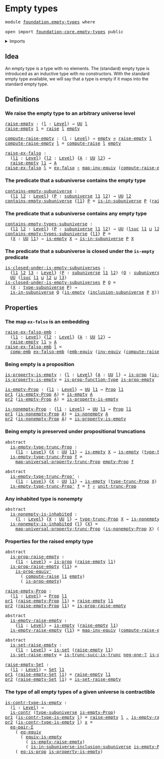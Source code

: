 # Empty types

<pre class="Agda"><a id="24" class="Keyword">module</a> <a id="31" href="foundation.empty-types.html" class="Module">foundation.empty-types</a> <a id="54" class="Keyword">where</a>

<a id="61" class="Keyword">open</a> <a id="66" class="Keyword">import</a> <a id="73" href="foundation-core.empty-types.html" class="Module">foundation-core.empty-types</a> <a id="101" class="Keyword">public</a>
</pre>
<details><summary>Imports</summary>

<pre class="Agda"><a id="158" class="Keyword">open</a> <a id="163" class="Keyword">import</a> <a id="170" href="foundation.dependent-pair-types.html" class="Module">foundation.dependent-pair-types</a>
<a id="202" class="Keyword">open</a> <a id="207" class="Keyword">import</a> <a id="214" href="foundation.embeddings.html" class="Module">foundation.embeddings</a>
<a id="236" class="Keyword">open</a> <a id="241" class="Keyword">import</a> <a id="248" href="foundation.equivalences.html" class="Module">foundation.equivalences</a>
<a id="272" class="Keyword">open</a> <a id="277" class="Keyword">import</a> <a id="284" href="foundation.propositional-truncations.html" class="Module">foundation.propositional-truncations</a>
<a id="321" class="Keyword">open</a> <a id="326" class="Keyword">import</a> <a id="333" href="foundation.raising-universe-levels.html" class="Module">foundation.raising-universe-levels</a>
<a id="368" class="Keyword">open</a> <a id="373" class="Keyword">import</a> <a id="380" href="foundation.subuniverses.html" class="Module">foundation.subuniverses</a>
<a id="404" class="Keyword">open</a> <a id="409" class="Keyword">import</a> <a id="416" href="foundation.univalence.html" class="Module">foundation.univalence</a>
<a id="438" class="Keyword">open</a> <a id="443" class="Keyword">import</a> <a id="450" href="foundation.universe-levels.html" class="Module">foundation.universe-levels</a>

<a id="478" class="Keyword">open</a> <a id="483" class="Keyword">import</a> <a id="490" href="foundation-core.contractible-types.html" class="Module">foundation-core.contractible-types</a>
<a id="525" class="Keyword">open</a> <a id="530" class="Keyword">import</a> <a id="537" href="foundation-core.equality-dependent-pair-types.html" class="Module">foundation-core.equality-dependent-pair-types</a>
<a id="583" class="Keyword">open</a> <a id="588" class="Keyword">import</a> <a id="595" href="foundation-core.function-types.html" class="Module">foundation-core.function-types</a>
<a id="626" class="Keyword">open</a> <a id="631" class="Keyword">import</a> <a id="638" href="foundation-core.propositions.html" class="Module">foundation-core.propositions</a>
<a id="667" class="Keyword">open</a> <a id="672" class="Keyword">import</a> <a id="679" href="foundation-core.sets.html" class="Module">foundation-core.sets</a>
<a id="700" class="Keyword">open</a> <a id="705" class="Keyword">import</a> <a id="712" href="foundation-core.truncated-types.html" class="Module">foundation-core.truncated-types</a>
<a id="744" class="Keyword">open</a> <a id="749" class="Keyword">import</a> <a id="756" href="foundation-core.truncation-levels.html" class="Module">foundation-core.truncation-levels</a>
</pre>
</details>

## Idea

An empty type is a type with no elements. The (standard) empty type is
introduced as an inductive type with no constructors. With the standard empty
type available, we will say that a type is empty if it maps into the standard
empty type.

## Definitions

### We raise the empty type to an arbitrary universe level

<pre class="Agda"><a id="raise-empty"></a><a id="1140" href="foundation.empty-types.html#1140" class="Function">raise-empty</a> <a id="1152" class="Symbol">:</a> <a id="1154" class="Symbol">(</a><a id="1155" href="foundation.empty-types.html#1155" class="Bound">l</a> <a id="1157" class="Symbol">:</a> <a id="1159" href="Agda.Primitive.html#742" class="Postulate">Level</a><a id="1164" class="Symbol">)</a> <a id="1166" class="Symbol">→</a> <a id="1168" href="Agda.Primitive.html#388" class="Primitive">UU</a> <a id="1171" href="foundation.empty-types.html#1155" class="Bound">l</a>
<a id="1173" href="foundation.empty-types.html#1140" class="Function">raise-empty</a> <a id="1185" href="foundation.empty-types.html#1185" class="Bound">l</a> <a id="1187" class="Symbol">=</a> <a id="1189" href="foundation.raising-universe-levels.html#997" class="Datatype">raise</a> <a id="1195" href="foundation.empty-types.html#1185" class="Bound">l</a> <a id="1197" href="foundation-core.empty-types.html#801" class="Datatype">empty</a>

<a id="compute-raise-empty"></a><a id="1204" href="foundation.empty-types.html#1204" class="Function">compute-raise-empty</a> <a id="1224" class="Symbol">:</a> <a id="1226" class="Symbol">(</a><a id="1227" href="foundation.empty-types.html#1227" class="Bound">l</a> <a id="1229" class="Symbol">:</a> <a id="1231" href="Agda.Primitive.html#742" class="Postulate">Level</a><a id="1236" class="Symbol">)</a> <a id="1238" class="Symbol">→</a> <a id="1240" href="foundation-core.empty-types.html#801" class="Datatype">empty</a> <a id="1246" href="foundation-core.equivalences.html#2554" class="Function Operator">≃</a> <a id="1248" href="foundation.empty-types.html#1140" class="Function">raise-empty</a> <a id="1260" href="foundation.empty-types.html#1227" class="Bound">l</a>
<a id="1262" href="foundation.empty-types.html#1204" class="Function">compute-raise-empty</a> <a id="1282" href="foundation.empty-types.html#1282" class="Bound">l</a> <a id="1284" class="Symbol">=</a> <a id="1286" href="foundation.raising-universe-levels.html#1771" class="Function">compute-raise</a> <a id="1300" href="foundation.empty-types.html#1282" class="Bound">l</a> <a id="1302" href="foundation-core.empty-types.html#801" class="Datatype">empty</a>

<a id="raise-ex-falso"></a><a id="1309" href="foundation.empty-types.html#1309" class="Function">raise-ex-falso</a> <a id="1324" class="Symbol">:</a>
  <a id="1328" class="Symbol">(</a><a id="1329" href="foundation.empty-types.html#1329" class="Bound">l1</a> <a id="1332" class="Symbol">:</a> <a id="1334" href="Agda.Primitive.html#742" class="Postulate">Level</a><a id="1339" class="Symbol">)</a> <a id="1341" class="Symbol">{</a><a id="1342" href="foundation.empty-types.html#1342" class="Bound">l2</a> <a id="1345" class="Symbol">:</a> <a id="1347" href="Agda.Primitive.html#742" class="Postulate">Level</a><a id="1352" class="Symbol">}</a> <a id="1354" class="Symbol">{</a><a id="1355" href="foundation.empty-types.html#1355" class="Bound">A</a> <a id="1357" class="Symbol">:</a> <a id="1359" href="Agda.Primitive.html#388" class="Primitive">UU</a> <a id="1362" href="foundation.empty-types.html#1342" class="Bound">l2</a><a id="1364" class="Symbol">}</a> <a id="1366" class="Symbol">→</a>
  <a id="1370" href="foundation.empty-types.html#1140" class="Function">raise-empty</a> <a id="1382" href="foundation.empty-types.html#1329" class="Bound">l1</a> <a id="1385" class="Symbol">→</a> <a id="1387" href="foundation.empty-types.html#1355" class="Bound">A</a>
<a id="1389" href="foundation.empty-types.html#1309" class="Function">raise-ex-falso</a> <a id="1404" href="foundation.empty-types.html#1404" class="Bound">l</a> <a id="1406" class="Symbol">=</a> <a id="1408" href="foundation-core.empty-types.html#904" class="Function">ex-falso</a> <a id="1417" href="foundation-core.function-types.html#455" class="Function Operator">∘</a> <a id="1419" href="foundation-core.equivalences.html#8070" class="Function">map-inv-equiv</a> <a id="1433" class="Symbol">(</a><a id="1434" href="foundation.empty-types.html#1204" class="Function">compute-raise-empty</a> <a id="1454" href="foundation.empty-types.html#1404" class="Bound">l</a><a id="1455" class="Symbol">)</a>
</pre>
### The predicate that a subuniverse contains the empty type

<pre class="Agda"><a id="contains-empty-subuniverse"></a><a id="1532" href="foundation.empty-types.html#1532" class="Function">contains-empty-subuniverse</a> <a id="1559" class="Symbol">:</a>
  <a id="1563" class="Symbol">{</a><a id="1564" href="foundation.empty-types.html#1564" class="Bound">l1</a> <a id="1567" href="foundation.empty-types.html#1567" class="Bound">l2</a> <a id="1570" class="Symbol">:</a> <a id="1572" href="Agda.Primitive.html#742" class="Postulate">Level</a><a id="1577" class="Symbol">}</a> <a id="1579" class="Symbol">(</a><a id="1580" href="foundation.empty-types.html#1580" class="Bound">P</a> <a id="1582" class="Symbol">:</a> <a id="1584" href="foundation.subuniverses.html#1114" class="Function">subuniverse</a> <a id="1596" href="foundation.empty-types.html#1564" class="Bound">l1</a> <a id="1599" href="foundation.empty-types.html#1567" class="Bound">l2</a><a id="1601" class="Symbol">)</a> <a id="1603" class="Symbol">→</a> <a id="1605" href="Agda.Primitive.html#388" class="Primitive">UU</a> <a id="1608" href="foundation.empty-types.html#1567" class="Bound">l2</a>
<a id="1611" href="foundation.empty-types.html#1532" class="Function">contains-empty-subuniverse</a> <a id="1638" class="Symbol">{</a><a id="1639" href="foundation.empty-types.html#1639" class="Bound">l1</a><a id="1641" class="Symbol">}</a> <a id="1643" href="foundation.empty-types.html#1643" class="Bound">P</a> <a id="1645" class="Symbol">=</a> <a id="1647" href="foundation.subuniverses.html#1516" class="Function">is-in-subuniverse</a> <a id="1665" href="foundation.empty-types.html#1643" class="Bound">P</a> <a id="1667" class="Symbol">(</a><a id="1668" href="foundation.empty-types.html#1140" class="Function">raise-empty</a> <a id="1680" href="foundation.empty-types.html#1639" class="Bound">l1</a><a id="1682" class="Symbol">)</a>
</pre>
### The predicate that a subuniverse contains any empty type

<pre class="Agda"><a id="contains-empty-types-subuniverse"></a><a id="1759" href="foundation.empty-types.html#1759" class="Function">contains-empty-types-subuniverse</a> <a id="1792" class="Symbol">:</a>
  <a id="1796" class="Symbol">{</a><a id="1797" href="foundation.empty-types.html#1797" class="Bound">l1</a> <a id="1800" href="foundation.empty-types.html#1800" class="Bound">l2</a> <a id="1803" class="Symbol">:</a> <a id="1805" href="Agda.Primitive.html#742" class="Postulate">Level</a><a id="1810" class="Symbol">}</a> <a id="1812" class="Symbol">(</a><a id="1813" href="foundation.empty-types.html#1813" class="Bound">P</a> <a id="1815" class="Symbol">:</a> <a id="1817" href="foundation.subuniverses.html#1114" class="Function">subuniverse</a> <a id="1829" href="foundation.empty-types.html#1797" class="Bound">l1</a> <a id="1832" href="foundation.empty-types.html#1800" class="Bound">l2</a><a id="1834" class="Symbol">)</a> <a id="1836" class="Symbol">→</a> <a id="1838" href="Agda.Primitive.html#388" class="Primitive">UU</a> <a id="1841" class="Symbol">(</a><a id="1842" href="Agda.Primitive.html#931" class="Primitive">lsuc</a> <a id="1847" href="foundation.empty-types.html#1797" class="Bound">l1</a> <a id="1850" href="Agda.Primitive.html#961" class="Primitive Operator">⊔</a> <a id="1852" href="foundation.empty-types.html#1800" class="Bound">l2</a><a id="1854" class="Symbol">)</a>
<a id="1856" href="foundation.empty-types.html#1759" class="Function">contains-empty-types-subuniverse</a> <a id="1889" class="Symbol">{</a><a id="1890" href="foundation.empty-types.html#1890" class="Bound">l1</a><a id="1892" class="Symbol">}</a> <a id="1894" href="foundation.empty-types.html#1894" class="Bound">P</a> <a id="1896" class="Symbol">=</a>
  <a id="1900" class="Symbol">(</a><a id="1901" href="foundation.empty-types.html#1901" class="Bound">X</a> <a id="1903" class="Symbol">:</a> <a id="1905" href="Agda.Primitive.html#388" class="Primitive">UU</a> <a id="1908" href="foundation.empty-types.html#1890" class="Bound">l1</a><a id="1910" class="Symbol">)</a> <a id="1912" class="Symbol">→</a> <a id="1914" href="foundation-core.empty-types.html#972" class="Function">is-empty</a> <a id="1923" href="foundation.empty-types.html#1901" class="Bound">X</a> <a id="1925" class="Symbol">→</a> <a id="1927" href="foundation.subuniverses.html#1516" class="Function">is-in-subuniverse</a> <a id="1945" href="foundation.empty-types.html#1894" class="Bound">P</a> <a id="1947" href="foundation.empty-types.html#1901" class="Bound">X</a>
</pre>
### The predicate that a subuniverse is closed under the `is-empty` predicate

<pre class="Agda"><a id="is-closed-under-is-empty-subuniverses"></a><a id="2041" href="foundation.empty-types.html#2041" class="Function">is-closed-under-is-empty-subuniverses</a> <a id="2079" class="Symbol">:</a>
  <a id="2083" class="Symbol">{</a><a id="2084" href="foundation.empty-types.html#2084" class="Bound">l1</a> <a id="2087" href="foundation.empty-types.html#2087" class="Bound">l2</a> <a id="2090" href="foundation.empty-types.html#2090" class="Bound">l3</a> <a id="2093" class="Symbol">:</a> <a id="2095" href="Agda.Primitive.html#742" class="Postulate">Level</a><a id="2100" class="Symbol">}</a> <a id="2102" class="Symbol">(</a><a id="2103" href="foundation.empty-types.html#2103" class="Bound">P</a> <a id="2105" class="Symbol">:</a> <a id="2107" href="foundation.subuniverses.html#1114" class="Function">subuniverse</a> <a id="2119" href="foundation.empty-types.html#2084" class="Bound">l1</a> <a id="2122" href="foundation.empty-types.html#2087" class="Bound">l2</a><a id="2124" class="Symbol">)</a> <a id="2126" class="Symbol">(</a><a id="2127" href="foundation.empty-types.html#2127" class="Bound">Q</a> <a id="2129" class="Symbol">:</a> <a id="2131" href="foundation.subuniverses.html#1114" class="Function">subuniverse</a> <a id="2143" href="foundation.empty-types.html#2084" class="Bound">l1</a> <a id="2146" href="foundation.empty-types.html#2090" class="Bound">l3</a><a id="2148" class="Symbol">)</a> <a id="2150" class="Symbol">→</a>
  <a id="2154" href="Agda.Primitive.html#388" class="Primitive">UU</a> <a id="2157" class="Symbol">(</a><a id="2158" href="Agda.Primitive.html#931" class="Primitive">lsuc</a> <a id="2163" href="foundation.empty-types.html#2084" class="Bound">l1</a> <a id="2166" href="Agda.Primitive.html#961" class="Primitive Operator">⊔</a> <a id="2168" href="foundation.empty-types.html#2087" class="Bound">l2</a> <a id="2171" href="Agda.Primitive.html#961" class="Primitive Operator">⊔</a> <a id="2173" href="foundation.empty-types.html#2090" class="Bound">l3</a><a id="2175" class="Symbol">)</a>
<a id="2177" href="foundation.empty-types.html#2041" class="Function">is-closed-under-is-empty-subuniverses</a> <a id="2215" href="foundation.empty-types.html#2215" class="Bound">P</a> <a id="2217" href="foundation.empty-types.html#2217" class="Bound">Q</a> <a id="2219" class="Symbol">=</a>
  <a id="2223" class="Symbol">(</a><a id="2224" href="foundation.empty-types.html#2224" class="Bound">X</a> <a id="2226" class="Symbol">:</a> <a id="2228" href="foundation.subuniverses.html#1440" class="Function">type-subuniverse</a> <a id="2245" href="foundation.empty-types.html#2215" class="Bound">P</a><a id="2246" class="Symbol">)</a> <a id="2248" class="Symbol">→</a>
  <a id="2252" href="foundation.subuniverses.html#1516" class="Function">is-in-subuniverse</a> <a id="2270" href="foundation.empty-types.html#2217" class="Bound">Q</a> <a id="2272" class="Symbol">(</a><a id="2273" href="foundation-core.empty-types.html#972" class="Function">is-empty</a> <a id="2282" class="Symbol">(</a><a id="2283" href="foundation.subuniverses.html#1720" class="Function">inclusion-subuniverse</a> <a id="2305" href="foundation.empty-types.html#2215" class="Bound">P</a> <a id="2307" href="foundation.empty-types.html#2224" class="Bound">X</a><a id="2308" class="Symbol">))</a>
</pre>
## Properties

### The map `ex-falso` is an embedding

<pre class="Agda"><a id="raise-ex-falso-emb"></a><a id="2379" href="foundation.empty-types.html#2379" class="Function">raise-ex-falso-emb</a> <a id="2398" class="Symbol">:</a>
  <a id="2402" class="Symbol">(</a><a id="2403" href="foundation.empty-types.html#2403" class="Bound">l1</a> <a id="2406" class="Symbol">:</a> <a id="2408" href="Agda.Primitive.html#742" class="Postulate">Level</a><a id="2413" class="Symbol">)</a> <a id="2415" class="Symbol">{</a><a id="2416" href="foundation.empty-types.html#2416" class="Bound">l2</a> <a id="2419" class="Symbol">:</a> <a id="2421" href="Agda.Primitive.html#742" class="Postulate">Level</a><a id="2426" class="Symbol">}</a> <a id="2428" class="Symbol">{</a><a id="2429" href="foundation.empty-types.html#2429" class="Bound">A</a> <a id="2431" class="Symbol">:</a> <a id="2433" href="Agda.Primitive.html#388" class="Primitive">UU</a> <a id="2436" href="foundation.empty-types.html#2416" class="Bound">l2</a><a id="2438" class="Symbol">}</a> <a id="2440" class="Symbol">→</a>
  <a id="2444" href="foundation.empty-types.html#1140" class="Function">raise-empty</a> <a id="2456" href="foundation.empty-types.html#2403" class="Bound">l1</a> <a id="2459" href="foundation-core.embeddings.html#1495" class="Function Operator">↪</a> <a id="2461" href="foundation.empty-types.html#2429" class="Bound">A</a>
<a id="2463" href="foundation.empty-types.html#2379" class="Function">raise-ex-falso-emb</a> <a id="2482" href="foundation.empty-types.html#2482" class="Bound">l</a> <a id="2484" class="Symbol">=</a>
  <a id="2488" href="foundation.embeddings.html#3647" class="Function">comp-emb</a> <a id="2497" href="foundation-core.empty-types.html#1307" class="Function">ex-falso-emb</a> <a id="2510" class="Symbol">(</a><a id="2511" href="foundation.equivalences.html#1998" class="Function">emb-equiv</a> <a id="2521" class="Symbol">(</a><a id="2522" href="foundation-core.equivalences.html#8859" class="Function">inv-equiv</a> <a id="2532" class="Symbol">(</a><a id="2533" href="foundation.empty-types.html#1204" class="Function">compute-raise-empty</a> <a id="2553" href="foundation.empty-types.html#2482" class="Bound">l</a><a id="2554" class="Symbol">)))</a>
</pre>
### Being empty is a proposition

<pre class="Agda"><a id="is-property-is-empty"></a><a id="2605" href="foundation.empty-types.html#2605" class="Function">is-property-is-empty</a> <a id="2626" class="Symbol">:</a> <a id="2628" class="Symbol">{</a><a id="2629" href="foundation.empty-types.html#2629" class="Bound">l</a> <a id="2631" class="Symbol">:</a> <a id="2633" href="Agda.Primitive.html#742" class="Postulate">Level</a><a id="2638" class="Symbol">}</a> <a id="2640" class="Symbol">{</a><a id="2641" href="foundation.empty-types.html#2641" class="Bound">A</a> <a id="2643" class="Symbol">:</a> <a id="2645" href="Agda.Primitive.html#388" class="Primitive">UU</a> <a id="2648" href="foundation.empty-types.html#2629" class="Bound">l</a><a id="2649" class="Symbol">}</a> <a id="2651" class="Symbol">→</a> <a id="2653" href="foundation-core.propositions.html#1029" class="Function">is-prop</a> <a id="2661" class="Symbol">(</a><a id="2662" href="foundation-core.empty-types.html#972" class="Function">is-empty</a> <a id="2671" href="foundation.empty-types.html#2641" class="Bound">A</a><a id="2672" class="Symbol">)</a>
<a id="2674" href="foundation.empty-types.html#2605" class="Function">is-property-is-empty</a> <a id="2695" class="Symbol">=</a> <a id="2697" href="foundation-core.propositions.html#6922" class="Function">is-prop-function-type</a> <a id="2719" href="foundation-core.empty-types.html#2359" class="Function">is-prop-empty</a>

<a id="is-empty-Prop"></a><a id="2734" href="foundation.empty-types.html#2734" class="Function">is-empty-Prop</a> <a id="2748" class="Symbol">:</a> <a id="2750" class="Symbol">{</a><a id="2751" href="foundation.empty-types.html#2751" class="Bound">l1</a> <a id="2754" class="Symbol">:</a> <a id="2756" href="Agda.Primitive.html#742" class="Postulate">Level</a><a id="2761" class="Symbol">}</a> <a id="2763" class="Symbol">→</a> <a id="2765" href="Agda.Primitive.html#388" class="Primitive">UU</a> <a id="2768" href="foundation.empty-types.html#2751" class="Bound">l1</a> <a id="2771" class="Symbol">→</a> <a id="2773" href="foundation-core.propositions.html#1153" class="Function">Prop</a> <a id="2778" href="foundation.empty-types.html#2751" class="Bound">l1</a>
<a id="2781" href="foundation.dependent-pair-types.html#681" class="Field">pr1</a> <a id="2785" class="Symbol">(</a><a id="2786" href="foundation.empty-types.html#2734" class="Function">is-empty-Prop</a> <a id="2800" href="foundation.empty-types.html#2800" class="Bound">A</a><a id="2801" class="Symbol">)</a> <a id="2803" class="Symbol">=</a> <a id="2805" href="foundation-core.empty-types.html#972" class="Function">is-empty</a> <a id="2814" href="foundation.empty-types.html#2800" class="Bound">A</a>
<a id="2816" href="foundation.dependent-pair-types.html#693" class="Field">pr2</a> <a id="2820" class="Symbol">(</a><a id="2821" href="foundation.empty-types.html#2734" class="Function">is-empty-Prop</a> <a id="2835" href="foundation.empty-types.html#2835" class="Bound">A</a><a id="2836" class="Symbol">)</a> <a id="2838" class="Symbol">=</a> <a id="2840" href="foundation.empty-types.html#2605" class="Function">is-property-is-empty</a>

<a id="is-nonempty-Prop"></a><a id="2862" href="foundation.empty-types.html#2862" class="Function">is-nonempty-Prop</a> <a id="2879" class="Symbol">:</a> <a id="2881" class="Symbol">{</a><a id="2882" href="foundation.empty-types.html#2882" class="Bound">l1</a> <a id="2885" class="Symbol">:</a> <a id="2887" href="Agda.Primitive.html#742" class="Postulate">Level</a><a id="2892" class="Symbol">}</a> <a id="2894" class="Symbol">→</a> <a id="2896" href="Agda.Primitive.html#388" class="Primitive">UU</a> <a id="2899" href="foundation.empty-types.html#2882" class="Bound">l1</a> <a id="2902" class="Symbol">→</a> <a id="2904" href="foundation-core.propositions.html#1153" class="Function">Prop</a> <a id="2909" href="foundation.empty-types.html#2882" class="Bound">l1</a>
<a id="2912" href="foundation.dependent-pair-types.html#681" class="Field">pr1</a> <a id="2916" class="Symbol">(</a><a id="2917" href="foundation.empty-types.html#2862" class="Function">is-nonempty-Prop</a> <a id="2934" href="foundation.empty-types.html#2934" class="Bound">A</a><a id="2935" class="Symbol">)</a> <a id="2937" class="Symbol">=</a> <a id="2939" href="foundation-core.empty-types.html#1033" class="Function">is-nonempty</a> <a id="2951" href="foundation.empty-types.html#2934" class="Bound">A</a>
<a id="2953" href="foundation.dependent-pair-types.html#693" class="Field">pr2</a> <a id="2957" class="Symbol">(</a><a id="2958" href="foundation.empty-types.html#2862" class="Function">is-nonempty-Prop</a> <a id="2975" href="foundation.empty-types.html#2975" class="Bound">A</a><a id="2976" class="Symbol">)</a> <a id="2978" class="Symbol">=</a> <a id="2980" href="foundation.empty-types.html#2605" class="Function">is-property-is-empty</a>
</pre>
### Being empty is preserved under propositional truncations

<pre class="Agda"><a id="3076" class="Keyword">abstract</a>
  <a id="is-empty-type-trunc-Prop"></a><a id="3087" href="foundation.empty-types.html#3087" class="Function">is-empty-type-trunc-Prop</a> <a id="3112" class="Symbol">:</a>
    <a id="3118" class="Symbol">{</a><a id="3119" href="foundation.empty-types.html#3119" class="Bound">l1</a> <a id="3122" class="Symbol">:</a> <a id="3124" href="Agda.Primitive.html#742" class="Postulate">Level</a><a id="3129" class="Symbol">}</a> <a id="3131" class="Symbol">{</a><a id="3132" href="foundation.empty-types.html#3132" class="Bound">X</a> <a id="3134" class="Symbol">:</a> <a id="3136" href="Agda.Primitive.html#388" class="Primitive">UU</a> <a id="3139" href="foundation.empty-types.html#3119" class="Bound">l1</a><a id="3141" class="Symbol">}</a> <a id="3143" class="Symbol">→</a> <a id="3145" href="foundation-core.empty-types.html#972" class="Function">is-empty</a> <a id="3154" href="foundation.empty-types.html#3132" class="Bound">X</a> <a id="3156" class="Symbol">→</a> <a id="3158" href="foundation-core.empty-types.html#972" class="Function">is-empty</a> <a id="3167" class="Symbol">(</a><a id="3168" href="foundation.propositional-truncations.html#1478" class="Function">type-trunc-Prop</a> <a id="3184" href="foundation.empty-types.html#3132" class="Bound">X</a><a id="3185" class="Symbol">)</a>
  <a id="3189" href="foundation.empty-types.html#3087" class="Function">is-empty-type-trunc-Prop</a> <a id="3214" href="foundation.empty-types.html#3214" class="Bound">f</a> <a id="3216" class="Symbol">=</a>
    <a id="3222" href="foundation.propositional-truncations.html#5409" class="Function">map-universal-property-trunc-Prop</a> <a id="3256" href="foundation-core.empty-types.html#2409" class="Function">empty-Prop</a> <a id="3267" href="foundation.empty-types.html#3214" class="Bound">f</a>

<a id="3270" class="Keyword">abstract</a>
  <a id="is-empty-type-trunc-Prop&#39;"></a><a id="3281" href="foundation.empty-types.html#3281" class="Function">is-empty-type-trunc-Prop&#39;</a> <a id="3307" class="Symbol">:</a>
    <a id="3313" class="Symbol">{</a><a id="3314" href="foundation.empty-types.html#3314" class="Bound">l1</a> <a id="3317" class="Symbol">:</a> <a id="3319" href="Agda.Primitive.html#742" class="Postulate">Level</a><a id="3324" class="Symbol">}</a> <a id="3326" class="Symbol">{</a><a id="3327" href="foundation.empty-types.html#3327" class="Bound">X</a> <a id="3329" class="Symbol">:</a> <a id="3331" href="Agda.Primitive.html#388" class="Primitive">UU</a> <a id="3334" href="foundation.empty-types.html#3314" class="Bound">l1</a><a id="3336" class="Symbol">}</a> <a id="3338" class="Symbol">→</a> <a id="3340" href="foundation-core.empty-types.html#972" class="Function">is-empty</a> <a id="3349" class="Symbol">(</a><a id="3350" href="foundation.propositional-truncations.html#1478" class="Function">type-trunc-Prop</a> <a id="3366" href="foundation.empty-types.html#3327" class="Bound">X</a><a id="3367" class="Symbol">)</a> <a id="3369" class="Symbol">→</a> <a id="3371" href="foundation-core.empty-types.html#972" class="Function">is-empty</a> <a id="3380" href="foundation.empty-types.html#3327" class="Bound">X</a>
  <a id="3384" href="foundation.empty-types.html#3281" class="Function">is-empty-type-trunc-Prop&#39;</a> <a id="3410" href="foundation.empty-types.html#3410" class="Bound">f</a> <a id="3412" class="Symbol">=</a> <a id="3414" href="foundation.empty-types.html#3410" class="Bound">f</a> <a id="3416" href="foundation-core.function-types.html#455" class="Function Operator">∘</a> <a id="3418" href="foundation.propositional-truncations.html#1562" class="Function">unit-trunc-Prop</a>
</pre>
### Any inhabited type is nonempty

<pre class="Agda"><a id="3483" class="Keyword">abstract</a>
  <a id="is-nonempty-is-inhabited"></a><a id="3494" href="foundation.empty-types.html#3494" class="Function">is-nonempty-is-inhabited</a> <a id="3519" class="Symbol">:</a>
    <a id="3525" class="Symbol">{</a><a id="3526" href="foundation.empty-types.html#3526" class="Bound">l</a> <a id="3528" class="Symbol">:</a> <a id="3530" href="Agda.Primitive.html#742" class="Postulate">Level</a><a id="3535" class="Symbol">}</a> <a id="3537" class="Symbol">{</a><a id="3538" href="foundation.empty-types.html#3538" class="Bound">X</a> <a id="3540" class="Symbol">:</a> <a id="3542" href="Agda.Primitive.html#388" class="Primitive">UU</a> <a id="3545" href="foundation.empty-types.html#3526" class="Bound">l</a><a id="3546" class="Symbol">}</a> <a id="3548" class="Symbol">→</a> <a id="3550" href="foundation.propositional-truncations.html#1478" class="Function">type-trunc-Prop</a> <a id="3566" href="foundation.empty-types.html#3538" class="Bound">X</a> <a id="3568" class="Symbol">→</a> <a id="3570" href="foundation-core.empty-types.html#1033" class="Function">is-nonempty</a> <a id="3582" href="foundation.empty-types.html#3538" class="Bound">X</a>
  <a id="3586" href="foundation.empty-types.html#3494" class="Function">is-nonempty-is-inhabited</a> <a id="3611" class="Symbol">{</a><a id="3612" href="foundation.empty-types.html#3612" class="Bound">l</a><a id="3613" class="Symbol">}</a> <a id="3615" class="Symbol">{</a><a id="3616" href="foundation.empty-types.html#3616" class="Bound">X</a><a id="3617" class="Symbol">}</a> <a id="3619" class="Symbol">=</a>
    <a id="3625" href="foundation.propositional-truncations.html#5409" class="Function">map-universal-property-trunc-Prop</a> <a id="3659" class="Symbol">(</a><a id="3660" href="foundation.empty-types.html#2862" class="Function">is-nonempty-Prop</a> <a id="3677" href="foundation.empty-types.html#3616" class="Bound">X</a><a id="3678" class="Symbol">)</a> <a id="3680" class="Symbol">(λ</a> <a id="3683" href="foundation.empty-types.html#3683" class="Bound">x</a> <a id="3685" href="foundation.empty-types.html#3685" class="Bound">f</a> <a id="3687" class="Symbol">→</a> <a id="3689" href="foundation.empty-types.html#3685" class="Bound">f</a> <a id="3691" href="foundation.empty-types.html#3683" class="Bound">x</a><a id="3692" class="Symbol">)</a>
</pre>
### Properties for the raised empty type

<pre class="Agda"><a id="3749" class="Keyword">abstract</a>
  <a id="is-prop-raise-empty"></a><a id="3760" href="foundation.empty-types.html#3760" class="Function">is-prop-raise-empty</a> <a id="3780" class="Symbol">:</a>
    <a id="3786" class="Symbol">{</a><a id="3787" href="foundation.empty-types.html#3787" class="Bound">l1</a> <a id="3790" class="Symbol">:</a> <a id="3792" href="Agda.Primitive.html#742" class="Postulate">Level</a><a id="3797" class="Symbol">}</a> <a id="3799" class="Symbol">→</a> <a id="3801" href="foundation-core.propositions.html#1029" class="Function">is-prop</a> <a id="3809" class="Symbol">(</a><a id="3810" href="foundation.empty-types.html#1140" class="Function">raise-empty</a> <a id="3822" href="foundation.empty-types.html#3787" class="Bound">l1</a><a id="3824" class="Symbol">)</a>
  <a id="3828" href="foundation.empty-types.html#3760" class="Function">is-prop-raise-empty</a> <a id="3848" class="Symbol">{</a><a id="3849" href="foundation.empty-types.html#3849" class="Bound">l1</a><a id="3851" class="Symbol">}</a> <a id="3853" class="Symbol">=</a>
    <a id="3859" href="foundation-core.propositions.html#4032" class="Function">is-prop-equiv&#39;</a>
      <a id="3880" class="Symbol">(</a> <a id="3882" href="foundation.raising-universe-levels.html#1771" class="Function">compute-raise</a> <a id="3896" href="foundation.empty-types.html#3849" class="Bound">l1</a> <a id="3899" href="foundation-core.empty-types.html#801" class="Datatype">empty</a><a id="3904" class="Symbol">)</a>
      <a id="3912" class="Symbol">(</a> <a id="3914" href="foundation-core.empty-types.html#2359" class="Function">is-prop-empty</a><a id="3927" class="Symbol">)</a>

<a id="raise-empty-Prop"></a><a id="3930" href="foundation.empty-types.html#3930" class="Function">raise-empty-Prop</a> <a id="3947" class="Symbol">:</a>
  <a id="3951" class="Symbol">(</a><a id="3952" href="foundation.empty-types.html#3952" class="Bound">l1</a> <a id="3955" class="Symbol">:</a> <a id="3957" href="Agda.Primitive.html#742" class="Postulate">Level</a><a id="3962" class="Symbol">)</a> <a id="3964" class="Symbol">→</a> <a id="3966" href="foundation-core.propositions.html#1153" class="Function">Prop</a> <a id="3971" href="foundation.empty-types.html#3952" class="Bound">l1</a>
<a id="3974" href="foundation.dependent-pair-types.html#681" class="Field">pr1</a> <a id="3978" class="Symbol">(</a><a id="3979" href="foundation.empty-types.html#3930" class="Function">raise-empty-Prop</a> <a id="3996" href="foundation.empty-types.html#3996" class="Bound">l1</a><a id="3998" class="Symbol">)</a> <a id="4000" class="Symbol">=</a> <a id="4002" href="foundation.empty-types.html#1140" class="Function">raise-empty</a> <a id="4014" href="foundation.empty-types.html#3996" class="Bound">l1</a>
<a id="4017" href="foundation.dependent-pair-types.html#693" class="Field">pr2</a> <a id="4021" class="Symbol">(</a><a id="4022" href="foundation.empty-types.html#3930" class="Function">raise-empty-Prop</a> <a id="4039" href="foundation.empty-types.html#4039" class="Bound">l1</a><a id="4041" class="Symbol">)</a> <a id="4043" class="Symbol">=</a> <a id="4045" href="foundation.empty-types.html#3760" class="Function">is-prop-raise-empty</a>

<a id="4066" class="Keyword">abstract</a>
  <a id="is-empty-raise-empty"></a><a id="4077" href="foundation.empty-types.html#4077" class="Function">is-empty-raise-empty</a> <a id="4098" class="Symbol">:</a>
    <a id="4104" class="Symbol">{</a><a id="4105" href="foundation.empty-types.html#4105" class="Bound">l1</a> <a id="4108" class="Symbol">:</a> <a id="4110" href="Agda.Primitive.html#742" class="Postulate">Level</a><a id="4115" class="Symbol">}</a> <a id="4117" class="Symbol">→</a> <a id="4119" href="foundation-core.empty-types.html#972" class="Function">is-empty</a> <a id="4128" class="Symbol">(</a><a id="4129" href="foundation.empty-types.html#1140" class="Function">raise-empty</a> <a id="4141" href="foundation.empty-types.html#4105" class="Bound">l1</a><a id="4143" class="Symbol">)</a>
  <a id="4147" href="foundation.empty-types.html#4077" class="Function">is-empty-raise-empty</a> <a id="4168" class="Symbol">{</a><a id="4169" href="foundation.empty-types.html#4169" class="Bound">l1</a><a id="4171" class="Symbol">}</a> <a id="4173" class="Symbol">=</a> <a id="4175" href="foundation-core.equivalences.html#8070" class="Function">map-inv-equiv</a> <a id="4189" class="Symbol">(</a><a id="4190" href="foundation.empty-types.html#1204" class="Function">compute-raise-empty</a> <a id="4210" href="foundation.empty-types.html#4169" class="Bound">l1</a><a id="4212" class="Symbol">)</a>

<a id="4215" class="Keyword">abstract</a>
  <a id="is-set-raise-empty"></a><a id="4226" href="foundation.empty-types.html#4226" class="Function">is-set-raise-empty</a> <a id="4245" class="Symbol">:</a>
    <a id="4251" class="Symbol">{</a><a id="4252" href="foundation.empty-types.html#4252" class="Bound">l1</a> <a id="4255" class="Symbol">:</a> <a id="4257" href="Agda.Primitive.html#742" class="Postulate">Level</a><a id="4262" class="Symbol">}</a> <a id="4264" class="Symbol">→</a> <a id="4266" href="foundation-core.sets.html#795" class="Function">is-set</a> <a id="4273" class="Symbol">(</a><a id="4274" href="foundation.empty-types.html#1140" class="Function">raise-empty</a> <a id="4286" href="foundation.empty-types.html#4252" class="Bound">l1</a><a id="4288" class="Symbol">)</a>
  <a id="4292" href="foundation.empty-types.html#4226" class="Function">is-set-raise-empty</a> <a id="4311" class="Symbol">=</a> <a id="4313" href="foundation-core.truncated-types.html#1979" class="Function">is-trunc-succ-is-trunc</a> <a id="4336" href="foundation-core.truncation-levels.html#628" class="Function">neg-one-𝕋</a> <a id="4346" href="foundation.empty-types.html#3760" class="Function">is-prop-raise-empty</a>

<a id="raise-empty-Set"></a><a id="4367" href="foundation.empty-types.html#4367" class="Function">raise-empty-Set</a> <a id="4383" class="Symbol">:</a>
  <a id="4387" class="Symbol">(</a><a id="4388" href="foundation.empty-types.html#4388" class="Bound">l1</a> <a id="4391" class="Symbol">:</a> <a id="4393" href="Agda.Primitive.html#742" class="Postulate">Level</a><a id="4398" class="Symbol">)</a> <a id="4400" class="Symbol">→</a> <a id="4402" href="foundation-core.sets.html#870" class="Function">Set</a> <a id="4406" href="foundation.empty-types.html#4388" class="Bound">l1</a>
<a id="4409" href="foundation.dependent-pair-types.html#681" class="Field">pr1</a> <a id="4413" class="Symbol">(</a><a id="4414" href="foundation.empty-types.html#4367" class="Function">raise-empty-Set</a> <a id="4430" href="foundation.empty-types.html#4430" class="Bound">l1</a><a id="4432" class="Symbol">)</a> <a id="4434" class="Symbol">=</a> <a id="4436" href="foundation.empty-types.html#1140" class="Function">raise-empty</a> <a id="4448" href="foundation.empty-types.html#4430" class="Bound">l1</a>
<a id="4451" href="foundation.dependent-pair-types.html#693" class="Field">pr2</a> <a id="4455" class="Symbol">(</a><a id="4456" href="foundation.empty-types.html#4367" class="Function">raise-empty-Set</a> <a id="4472" href="foundation.empty-types.html#4472" class="Bound">l1</a><a id="4474" class="Symbol">)</a> <a id="4476" class="Symbol">=</a> <a id="4478" href="foundation.empty-types.html#4226" class="Function">is-set-raise-empty</a>
</pre>
### The type of all empty types of a given universe is contractible

<pre class="Agda"><a id="is-contr-type-is-empty"></a><a id="4579" href="foundation.empty-types.html#4579" class="Function">is-contr-type-is-empty</a> <a id="4602" class="Symbol">:</a>
  <a id="4606" class="Symbol">(</a><a id="4607" href="foundation.empty-types.html#4607" class="Bound">l</a> <a id="4609" class="Symbol">:</a> <a id="4611" href="Agda.Primitive.html#742" class="Postulate">Level</a><a id="4616" class="Symbol">)</a> <a id="4618" class="Symbol">→</a>
  <a id="4622" href="foundation-core.contractible-types.html#894" class="Function">is-contr</a> <a id="4631" class="Symbol">(</a><a id="4632" href="foundation.subuniverses.html#1440" class="Function">type-subuniverse</a> <a id="4649" href="foundation.empty-types.html#2734" class="Function">is-empty-Prop</a><a id="4662" class="Symbol">)</a>
<a id="4664" href="foundation.dependent-pair-types.html#681" class="Field">pr1</a> <a id="4668" class="Symbol">(</a><a id="4669" href="foundation.empty-types.html#4579" class="Function">is-contr-type-is-empty</a> <a id="4692" href="foundation.empty-types.html#4692" class="Bound">l</a><a id="4693" class="Symbol">)</a> <a id="4695" class="Symbol">=</a> <a id="4697" href="foundation.empty-types.html#1140" class="Function">raise-empty</a> <a id="4709" href="foundation.empty-types.html#4692" class="Bound">l</a> <a id="4711" href="foundation.dependent-pair-types.html#787" class="InductiveConstructor Operator">,</a> <a id="4713" href="foundation.empty-types.html#4077" class="Function">is-empty-raise-empty</a>
<a id="4734" href="foundation.dependent-pair-types.html#693" class="Field">pr2</a> <a id="4738" class="Symbol">(</a><a id="4739" href="foundation.empty-types.html#4579" class="Function">is-contr-type-is-empty</a> <a id="4762" href="foundation.empty-types.html#4762" class="Bound">l</a><a id="4763" class="Symbol">)</a> <a id="4765" href="foundation.empty-types.html#4765" class="Bound">x</a> <a id="4767" class="Symbol">=</a>
  <a id="4771" href="foundation-core.equality-dependent-pair-types.html#1688" class="Function">eq-pair-Σ</a>
    <a id="4785" class="Symbol">(</a> <a id="4787" href="foundation.univalence.html#1798" class="Postulate">eq-equiv</a>
      <a id="4802" class="Symbol">(</a> <a id="4804" href="foundation-core.empty-types.html#1857" class="Function">equiv-is-empty</a>
        <a id="4827" class="Symbol">(</a> <a id="4829" href="foundation.empty-types.html#4077" class="Function">is-empty-raise-empty</a><a id="4849" class="Symbol">)</a>
        <a id="4859" class="Symbol">(</a> <a id="4861" href="foundation.subuniverses.html#1818" class="Function">is-in-subuniverse-inclusion-subuniverse</a> <a id="4901" href="foundation.empty-types.html#2734" class="Function">is-empty-Prop</a> <a id="4915" href="foundation.empty-types.html#4765" class="Bound">x</a><a id="4916" class="Symbol">)))</a>
    <a id="4924" class="Symbol">(</a> <a id="4926" href="foundation-core.propositions.html#2524" class="Function">eq-is-prop</a> <a id="4937" href="foundation.empty-types.html#2605" class="Function">is-property-is-empty</a><a id="4957" class="Symbol">)</a>
</pre>